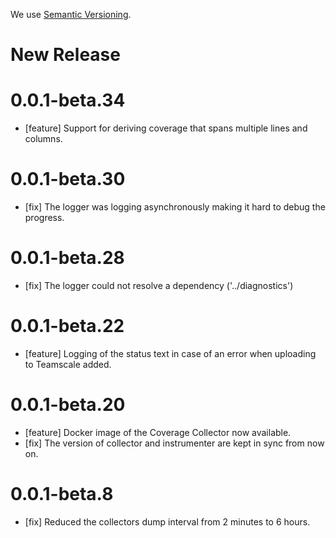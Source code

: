 We use [Semantic Versioning](https://semver.org/).

# New Release

# 0.0.1-beta.34

- [feature] Support for deriving coverage that spans multiple lines and columns.

# 0.0.1-beta.30

- [fix] The logger was logging asynchronously making it hard to debug the progress.

# 0.0.1-beta.28

- [fix] The logger could not resolve a dependency ('../diagnostics')

# 0.0.1-beta.22

- [feature] Logging of the status text in case of an error when uploading to Teamscale added.  

# 0.0.1-beta.20

- [feature] Docker image of the Coverage Collector now available.
- [fix] The version of collector and instrumenter are kept in sync from now on.

# 0.0.1-beta.8

- [fix] Reduced the collectors dump interval from 2 minutes to 6 hours. 
